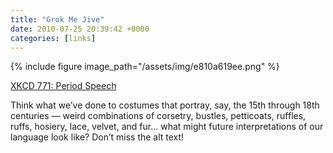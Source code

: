 ```yaml
---
title: "Grok Me Jive"
date: 2010-07-25 20:39:42 +0000
categories: [links]
---
```


{% include figure image_path="/assets/img/e810a619ee.png" %}
<figcaption><a href="https://xkcd.com/771/">XKCD 771: Period Speech</a></figcaption>

Think what we’ve done to costumes that portray, say, the 15th through 18th centuries — weird combinations of corsetry, bustles, petticoats, ruffles, ruffs, hosiery, lace, velvet, and fur… what might future interpretations of our language look like? Don’t miss the alt text!
